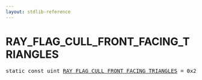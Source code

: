 ```yaml
---
layout: stdlib-reference
---
```


# RAY_FLAG_CULL_FRONT_FACING_TRIANGLES

<pre>
<span class='code_keyword'>static</span> <span class='code_keyword'>const</span> <span class="code_keyword">uint</span> <a href="/stdlib-reference/global-decls/RAY_FLAG_CULL_FRONT_FACING_TRIANGLES">RAY_FLAG_CULL_FRONT_FACING_TRIANGLES</a> = 0x20;
</pre>

